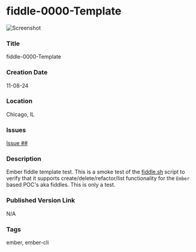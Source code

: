 fiddle-0000-Template
======

![Screenshot](screenshot.png)


### Title

fiddle-0000-Template


### Creation Date

11-08-24


### Location

Chicago, IL


### Issues

[Issue ##](https://github.com/bradyhouse/house/issues/##)


### Description

Ember fiddle template test.  This is a smoke test of the [fiddle.sh](../../scripts/fiddle.sh) script to verify that
it supports create/delete/refactor/list functionality for the `Ember` based POC's aka fiddles. This is only a test.


### Published Version Link

N/A


### Tags

ember, ember-cli
